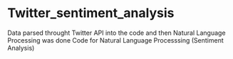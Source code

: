 # Twitter_sentiment_analysis
Data parsed throught Twitter API into the code and then Natural Language Processing was done
Code for Natural Language Processsing (Sentiment Analysis)
